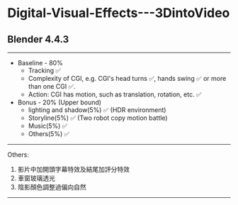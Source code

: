 # Digital-Visual-Effects---3DintoVideo

## Blender 4.4.3


---
- Baseline - 80% 
  - Tracking ✅
  - Complexity of CGI, e.g. CGI's head turns ✅, hands swing ✅ or more than one CGI ✅.
  - Action: CGI has motion, such as translation, rotation, etc. ✅
- Bonus - 20% (Upper bound)
  - lighting and shadow(5%) ✅ (HDR environment)
  - Storyline(5%) ✅ (Two robot copy motion battle)
  - Music(5%) ✅
  - Others(5%) ✅
---
Others:
1. 影片中加開頭字幕特效及結尾加評分特效
2. 車窗玻璃透光
2. 陰影顏色調整過偏向自然

---
